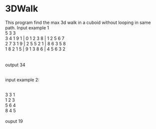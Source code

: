 # 3DWalk
This program find the max 3d walk in a cuboid without looping in same path.
Input example 1<br>
5 3 3<br>
3 4 1 9 1 | 0 1 2 3 8 | 1 2 5 6 7<br>
2 7 3 1 9 | 2 5 5 2 1 | 8 6 3 5 8<br>
1 8 2 1 5 | 9 1 3 8 6 | 4 5 6 3 2<br>
<br>
<br>
output 34
<br><br>

input example 2:<br><br>

3 3 1<br>
1 2 3<br>
5 6 4<br>
8 4 5<br>
<br>
ouput 19<br>
